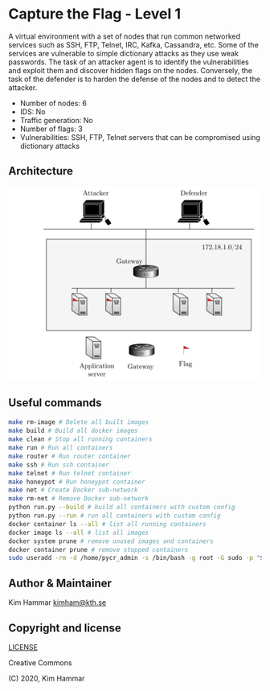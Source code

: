 # Capture the Flag - Level 1

A virtual environment with a set of nodes that run common networked services such as SSH, FTP, Telnet, IRC, Kafka, 
Cassandra, etc. Some of the services are vulnerable to simple dictionary attacks as they use weak passwords. 
The task of an attacker agent is to identify the vulnerabilities and exploit them and discover hidden flags
on the nodes. Conversely, the task of the defender is to harden the defense of the nodes and to detect the 
attacker. 

- Number of nodes: 6
- IDS: No
- Traffic generation: No
- Number of flags: 3
- Vulnerabilities: SSH, FTP, Telnet servers that can be compromised using dictionary attacks 

## Architecture
<p align="center">
<img src="env.png" width="600">
</p>


## Useful commands

```bash
make rm-image # Delete all built images
make build # Build all docker images
make clean # Stop all running containers
make run # Run all containers
make router # Run router container
make ssh # Run ssh container
make telnet # Run telnet container
make honeypot # Run honeypot container
make net # Create Docker sub-network
make rm-net # Remove Docker sub-network
python run.py --build # build all containers with custom config
python run.py --run # run all containers with custom config
docker container ls --all # list all running containers
docker image ls --all # list all images
docker system prune # remove unused images and containers
docker container prune # remove stopped containers
sudo useradd -rm -d /home/pycr_admin -s /bin/bash -g root -G sudo -p "$(openssl passwd -1 'pycr@admin-pw_191')" pycr_admin   
```

## Author & Maintainer

Kim Hammar <kimham@kth.se>

## Copyright and license

[LICENSE](../../../../../../LICENSE.md)

Creative Commons

(C) 2020, Kim Hammar